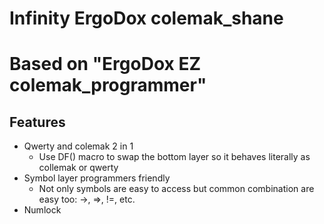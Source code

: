 # Infinity ErgoDox colemak_shane
#      Based on "ErgoDox EZ colemak_programmer"

## Features

* Qwerty and colemak 2 in 1
  * Use DF() macro to swap the bottom layer so it behaves literally as collemak or qwerty
* Symbol layer programmers friendly
  * Not only symbols are easy to access but common combination are easy too: ->, =>, !=, etc.
* Numlock